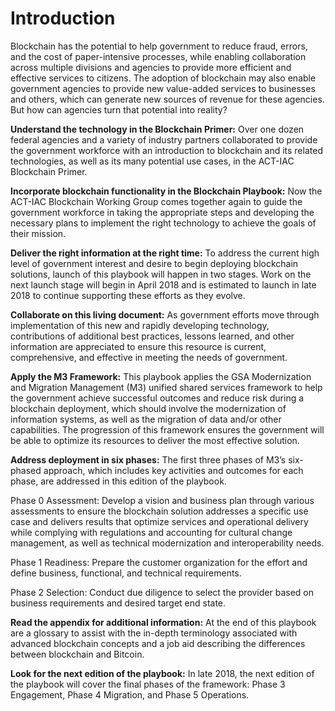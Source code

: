 # Introduction

Blockchain has the potential to help government to reduce fraud, errors, and the cost of paper-intensive processes, while enabling collaboration across multiple divisions and agencies to provide more efficient and effective services to citizens. The adoption of blockchain may also enable government agencies to provide new value-added services to businesses and others, which can generate new sources of revenue for these agencies. But how can agencies turn that potential into reality?

**Understand the technology in the Blockchain Primer:** Over one dozen federal agencies and a variety of industry partners collaborated to provide the government workforce with an introduction to blockchain and its related technologies, as well as its many potential use cases, in the ACT-IAC Blockchain Primer.  

**Incorporate blockchain functionality in the Blockchain Playbook:** Now the ACT-IAC Blockchain Working Group comes together again to guide the government workforce in taking the appropriate steps and developing the necessary plans to implement the right technology to achieve the goals of their mission.  

**Deliver the right information at the right time:** To address the current high level of government interest and desire to begin deploying blockchain solutions, launch of this playbook will happen in two stages.  Work on the next launch stage will begin in April 2018 and is estimated to launch in late 2018 to continue supporting these efforts as they evolve.

**Collaborate on this living document:** As government efforts move through implementation of this new and rapidly developing technology, contributions of additional best practices, lessons learned, and other information are appreciated to ensure this resource is current, comprehensive, and effective in meeting the needs of government.

**Apply the M3 Framework:** This playbook applies the GSA Modernization and Migration Management (M3) unified shared services framework to help the government achieve successful outcomes and reduce risk during a blockchain deployment, which should involve the modernization of information systems, as well as the migration of data and/or other capabilities. The progression of this framework ensures the government will be able to optimize its resources to deliver the most effective solution.

**Address deployment in six phases:** The first three phases of M3’s six-phased approach, which includes key activities and outcomes for each phase, are addressed in this edition of the playbook.  

Phase 0 Assessment: Develop a vision and business plan through various assessments to ensure the blockchain solution addresses a specific use case and delivers results that optimize services and operational delivery while complying with regulations and accounting for cultural change management, as well as technical modernization and interoperability needs.

Phase 1 Readiness: Prepare the customer organization for the effort and define business, functional, and technical requirements.

Phase 2 Selection: Conduct due diligence to select the provider based on business requirements and desired target end state.

**Read the appendix for additional information:** At the end of this playbook are a glossary to assist with the in-depth terminology associated with advanced blockchain concepts and a job aid describing the differences between blockchain and Bitcoin. 

**Look for the next edition of the playbook:** In late 2018, the next edition of the playbook will cover the final phases of the framework: Phase 3 Engagement, Phase 4 Migration, and Phase 5 Operations.
